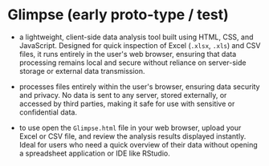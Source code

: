 # Glimpse (early proto-type / test)

- a lightweight, client-side data analysis tool built using HTML, CSS, and JavaScript. Designed for quick inspection of Excel (`.xlsx`, `.xls`) and CSV files, it runs entirely in the user's web browser, ensuring that data processing remains local and secure without reliance on server-side storage or external data transmission.

- processes files entirely within the user's browser, ensuring data security and privacy. No data is sent to any server, stored externally, or accessed by third parties, making it safe for use with sensitive or confidential data.

- to use open the `Glimpse.html` file in your web browser, upload your Excel or CSV file, and review the analysis results displayed instantly. Ideal for users who need a quick overview of their data without opening a spreadsheet application or IDE like RStudio. 
